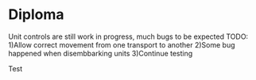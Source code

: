 # Diploma
Unit controls are still work in progress, much bugs to be expected
TODO:
1)Allow correct movement from one transport to another
2)Some bug happened when disembbarking units
3)Continue testing

Test